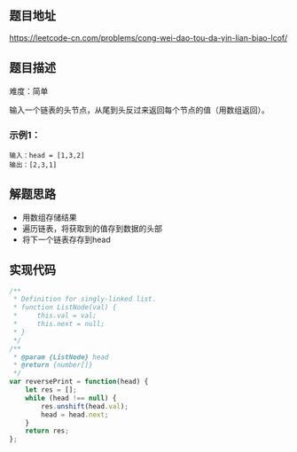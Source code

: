 ## 题目地址

https://leetcode-cn.com/problems/cong-wei-dao-tou-da-yin-lian-biao-lcof/

## 题目描述

难度：简单

输入一个链表的头节点，从尾到头反过来返回每个节点的值（用数组返回）。

### 示例1：

```
输入：head = [1,3,2]
输出：[2,3,1]
```

## 解题思路

- 用数组存储结果
- 遍历链表，将获取到的值存到数据的头部
- 将下一个链表存存到head

## 实现代码


```js
/**
 * Definition for singly-linked list.
 * function ListNode(val) {
 *     this.val = val;
 *     this.next = null;
 * }
 */
/**
 * @param {ListNode} head
 * @return {number[]}
 */
var reversePrint = function(head) {
    let res = [];
    while (head !== null) {
        res.unshift(head.val);
        head = head.next;
    }
    return res;
};
```

